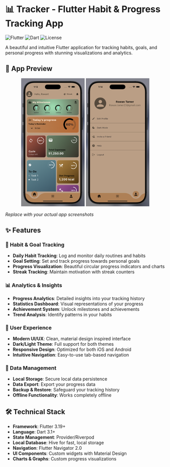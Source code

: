 # 📊 Tracker - Flutter Habit & Progress Tracking App

![Flutter](https://img.shields.io/badge/Flutter-3.19-blue?logo=flutter)
![Dart](https://img.shields.io/badge/Dart-3.1-blue?logo=dart)
![License](https://img.shields.io/badge/License-MIT-green)

A beautiful and intuitive Flutter application for tracking habits, goals, and personal progress with stunning visualizations and analytics.

## 📱 App Preview

<div align="center">
  <img src="screenshots/Home.png" width="200" alt="Home Screen">
  <img src="screenshots/Profile.png" width="200" alt="Profile Screen">
</div>

*Replace with your actual app screenshots*

## ✨ Features

### 🎯 Habit & Goal Tracking
- **Daily Habit Tracking**: Log and monitor daily routines and habits
- **Goal Setting**: Set and track progress towards personal goals
- **Progress Visualization**: Beautiful circular progress indicators and charts
- **Streak Tracking**: Maintain motivation with streak counters

### 📊 Analytics & Insights
- **Progress Analytics**: Detailed insights into your tracking history
- **Statistics Dashboard**: Visual representations of your progress
- **Achievement System**: Unlock milestones and achievements
- **Trend Analysis**: Identify patterns in your habits

### 🎨 User Experience
- **Modern UI/UX**: Clean, material design inspired interface
- **Dark/Light Theme**: Full support for both themes
- **Responsive Design**: Optimized for both iOS and Android
- **Intuitive Navigation**: Easy-to-use tab-based navigation

### 💾 Data Management
- **Local Storage**: Secure local data persistence
- **Data Export**: Export your progress data
- **Backup & Restore**: Safeguard your tracking history
- **Offline Functionality**: Works completely offline

## 🛠️ Technical Stack

- **Framework**: Flutter 3.19+
- **Language**: Dart 3.1+
- **State Management**: Provider/Riverpod
- **Local Database**: Hive for fast, local storage
- **Navigation**: Flutter Navigator 2.0
- **UI Components**: Custom widgets with Material Design
- **Charts & Graphs**: Custom progress visualizations
